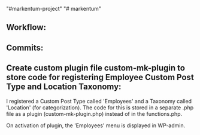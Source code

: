 "#markentum-project" 
"# markentum" 

Workflow:
-
Commits:
-
Create custom plugin file custom-mk-plugin to store code for registering Employee Custom Post Type and Location Taxonomy:
-
I registered a Custom Post Type called 'Employees' and a Taxonomy called 'Location' (for categorization). The code for this is stored in a separate .php file as a plugin (custom-mk-plugin.php) instead of in the functions.php.

On activation of plugin, the 'Employees' menu is displayed in WP-admin.


